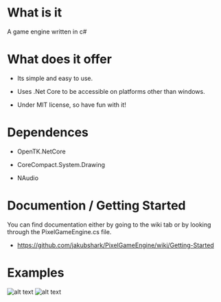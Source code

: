 # What is it
A game engine written in c#

# What does it offer
* Its simple and easy to use.

* Uses .Net Core to be accessible on platforms other than windows. 

* Under MIT license, so have fun with it!

# Dependences
* OpenTK.NetCore

* CoreCompact.System.Drawing

* NAudio

# Documention / Getting Started
You can find documentation either by going to the wiki tab or
by looking through the PixelGameEngine.cs file.

* https://github.com/jakubshark/PixelGameEngine/wiki/Getting-Started

# Examples
![alt text](https://i.imgur.com/23w2cji.gif)
![alt text](https://i.imgur.com/sgPtLmT.gif)
